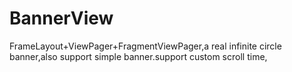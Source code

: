 # BannerView
FrameLayout+ViewPager+FragmentViewPager,a real infinite circle banner,also support simple banner.support custom scroll time,
